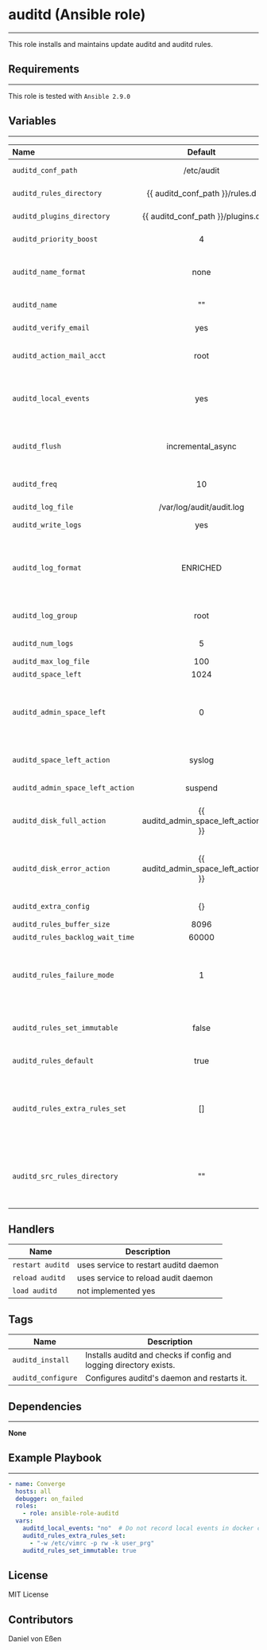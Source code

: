 # auditd (Ansible role)
-----------------------

This role installs and maintains update auditd and auditd rules.

## Requirements
---------------

This role is tested with `Ansible 2.9.0`

## Variables
------------

| Name                             |               Default                | Description                                                                                                                                                                                                                |
| :------------------------------- | :----------------------------------: | -------------------------------------------------------------------------------------------------------------------------------------------------------------------------------------------------------------------------- |
| `auditd_conf_path`               |              /etc/audit              | Path where all configuration and rules are stored                                                                                                                                                                          |
| `auditd_rules_directory`         |    {{ auditd_conf_path }}/rules.d    | Auditd's rules directory mostly under conf_path                                                                                                                                                                            |
| `auditd_plugins_directory`       |   {{ auditd_conf_path }}/plugins.d   | Auditd's plugins directory mostly under conf_path                                                                                                                                                                          |
| `auditd_priority_boost`          |                  4                   | Non-Negativ number to configure priority_boost                                                                                                                                                                             |
| `auditd_name_format`             |                 none                 | How node names are insterted into audit records Possible values: none, hostname, fqd, numeric, user                                                                                                                        |
| `auditd_name`                    |                  ""                  | Static string used when auditd_name_format is user                                                                                                                                                                         |
| `auditd_verify_email`            |                 yes                  | Verifies email address by resolving the domain part                                                                                                                                                                        |
| `auditd_action_mail_acct`        |                 root                 | Mail address to send notifications if actions are happened                                                                                                                                                                 |
| `auditd_local_events`            |                 yes                  | Change only to false, if you want to collect auditd logs only from remotes or running auditd in container you want to set it to **false**                                                                                  |
| `auditd_flush`                   |          incremental_async           | How autid handles flushing audit logs to disk. Possible values: none, incremental, incremental_async, data, sync                                                                                                           |
| `auditd_freq`                    |                  10                  | How many records will be written until explicit flush to disk is issued                                                                                                                                                    |
| `auditd_log_file`                |       /var/log/audit/audit.log       | Auditd's log file directory                                                                                                                                                                                                |
| `auditd_write_logs`              |                 yes                  | You want to write logs to disk, do not change!                                                                                                                                                                             |
| `auditd_log_format`              |               ENRICHED               | Auditd's log format either use ENRICHED or RAW ENRICHED will resolve all uid, gid, syscall, architecture, and socket address information before writing the event to disk                                                  |
| `auditd_log_group`               |                 root                 | Loggroup which auditd uses to set the group of logfiles Can be UID or spelled out                                                                                                                                          |
| `auditd_num_logs`                |                  5                   | Keep number of rotated logfiles before delteting oldest                                                                                                                                                                    |
| `auditd_max_log_file`            |                 100                  | Max log file size in MB                                                                                                                                                                                                    |
| `auditd_space_left`              |                 1024                 | Min space left on disk in MB                                                                                                                                                                                               |
| `auditd_admin_space_left`        |                  0                   | Same as auditd_space_left except it hast to be slightly less than auditd_space_left (more critical) If value is greater, same or 0 it will be set to auditd_space_left - 1                                                 |
| `auditd_space_left_action`       |                syslog                | Action to be taken when auditd_space_lest will be fallen below it's value                                                                                                                                                  |
| `auditd_admin_space_left_action` |               suspend                | Same as auditd_space_left_action                                                                                                                                                                                           |
| `auditd_disk_full_action`        | {{ auditd_admin_space_left_action }} | Action to be taken if disk is detected as full. If empty it will be the same as auditd_admin_space_left_action                                                                                                             |
| `auditd_disk_error_action`       | {{ auditd_admin_space_left_action }} | Actions to be taken if auditd has encountered errors while writting logs to disk. If empty it will be the same as auditd_admin_space_left_action.                                                                          |
| `auditd_extra_config`            |                  {}                  | Pass extra configuration parameters for auditd.conf                                                                                                                                                                        |
| `auditd_rules_buffer_size`       |                 8096                 | Buffer size                                                                                                                                                                                                                |
| `auditd_rules_backlog_wait_time` |                60000                 | backlog time                                                                                                                                                                                                               |
| `auditd_rules_failure_mode`      |                  1                   | Handles what will happen if auditd detects failuers in cs_configuration Possible values: 0, 1, 2. 0 - Nothing happens, 1 - Log to syslog, 2 - Kernel panic                                                                 |
| `auditd_rules_set_immutable`     |                false                 | Flag to enable immutability of auditd rules. If enabled, you have to reboot if there are rule changes                                                                                                                      |
| `auditd_rules_default`           |                 true                 | Enables default rule set. See templates/default.rules.j2                                                                                                                                                                   |
| `auditd_rules_extra_rules_set`   |                  []                  | Define either extra rules or a complete new rule set, each list field will be a new rule. If auditd_rules_default = false, only extra rules will be used, else auditd_rules_default = true, rules will be added to the end |
| `auditd_src_rules_directory`     |                  ""                  | Local source directory, where custom rules are stored to copy to target, if this variable is used, no rule set from above will be used. You have to create all your rules by yourself                                      |

## Handlers
| Name             | Description                           |
| ---------------- | ------------------------------------- |
| `restart auditd` | uses service to restart auditd daemon |
| `reload auditd`  | uses service to reload audit daemon   |
| `load auditd`    | not implemented yes                   |

## Tags
| Name               | Description                                                        |
| ------------------ | ------------------------------------------------------------------ |
| `auditd_install`   | Installs auditd and checks if config and logging directory exists. |
| `auditd_configure` | Configures auditd's daemon and restarts it.                        |

## Dependencies
---------------

**None**

## Example Playbook
-------------------

```yaml
- name: Converge
  hosts: all
  debugger: on_failed
  roles:
    - role: ansible-role-auditd
  vars:
    auditd_local_events: "no"  # Do not record local events in docker container
    auditd_rules_extra_rules_set:
      - "-w /etc/vimrc -p rw -k user_prg"
    auditd_rules_set_immutable: true
```

## License

MIT License

## Contributors

Daniel von Eßen
